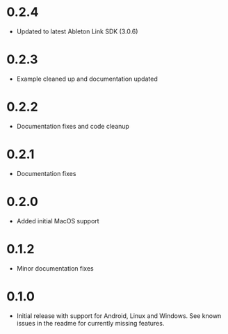 # 0.2.4

- Updated to latest Ableton Link SDK (3.0.6)

# 0.2.3

- Example cleaned up and documentation updated

# 0.2.2

- Documentation fixes and code cleanup

# 0.2.1

- Documentation fixes

# 0.2.0

- Added initial MacOS support

# 0.1.2

- Minor documentation fixes

# 0.1.0

- Initial release with support for Android, Linux and Windows. See known issues in the readme for currently missing features.
